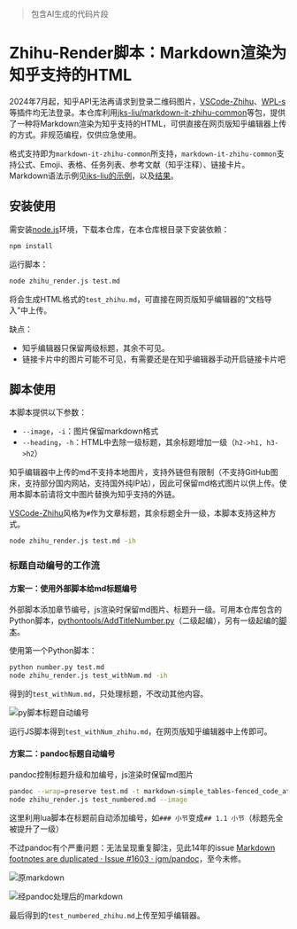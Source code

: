 > 包含AI生成的代码片段

# Zhihu-Render脚本：Markdown渲染为知乎支持的HTML

2024年7月起，知乎API无法再请求到登录二维码图片，[VSCode-Zhihu](https://github.com/niudai/VSCode-Zhihu)、[WPL-s](https://github.com/jks-liu/WPL-s)等插件均无法登录。本仓库利用[jks-liu/markdown-it-zhihu-common](https://github.com/jks-liu/markdown-it-zhihu-common#readme)等包，提供了一种将Markdown渲染为知乎支持的HTML，可供直接在网页版知乎编辑器上传的方式。非规范编程，仅供应急使用。

格式支持即为`markdown-it-zhihu-common`所支持，`markdown-it-zhihu-common`支持公式、Emoji、表格、任务列表、参考文献（知乎注释）、链接卡片。Markdown语法示例见[jks-liu的示例](https://github.com/jks-liu/zhihu/blob/master/WPLs-introduction-and-test.md)，以及[结果](https://zhuanlan.zhihu.com/p/390528313)。



## 安装使用

需安装[node.js](https://nodejs.org/zh-cn)环境，下载本仓库，在本仓库根目录下安装依赖：

```bash
npm install
```

运行脚本：

```bash
node zhihu_render.js test.md
```

将会生成HTML格式的`test_zhihu.md`，可直接在网页版知乎编辑器的“文档导入”中上传。

缺点：

- 知乎编辑器只保留两级标题，其余不可见。
- 链接卡片中的图片可能不可见，有需要还是在知乎编辑器手动开启链接卡片吧



## 脚本使用

本脚本提供以下参数：

- `--image`，`-i`：图片保留markdown格式
- `--heading`，`-h`：HTML中去除一级标题，其余标题增加一级（`h2->h1, h3->h2`）

知乎编辑器中上传的md不支持本地图片，支持外链但有限制（不支持GitHub图床，支持部分国内网站，支持国外纯IP站），因此可保留md格式图片以供上传。使用本脚本前请将文中图片替换为知乎支持的外链。

[VSCode-Zhihu](https://github.com/niudai/VSCode-Zhihu)风格为`#`作为文章标题，其余标题全升一级，本脚本支持这种方式。

```bash
node zhihu_render.js test.md -ih
```



### 标题自动编号的工作流

#### 方案一：使用外部脚本给md标题编号

外部脚本添加章节编号，js渲染时保留md图片、标题升一级。可用本仓库包含的Python脚本，[pythontools/AddTitleNumber.py](https://github.com/frone/pythontools/blob/master/AddTitleNumber.py)（二级起编），另有一级起编的[脚本](https://blog.csdn.net/u012443641/article/details/126440876)。

使用第一个Python脚本：

```bash
python number.py test.md
node zhihu_render.js test_withNum.md -ih
```

得到的`test_withNum.md`，只处理标题，不改动其他内容。

![py脚本标题自动编号](https://img.earlywolf.cn/img/202409132021928.png)

运行JS脚本得到`test_withNum_zhihu.md`，在网页版知乎编辑器中上传即可。



#### 方案二：pandoc标题自动编号

pandoc控制标题升级和加编号，js渲染时保留md图片

```bash
pandoc --wrap=preserve test.md -t markdown-simple_tables-fenced_code_attributes --shift-heading-level-by=-1 -o test_numbered.md --lua-filter=heading-numbering.lua
node zhihu_render.js test_numbered.md --image
```

这里利用lua脚本在标题前自动添加编号，如`### 小节`变成`## 1.1 小节`（标题先全被提升了一级）

不过pandoc有个严重问题：无法呈现重复脚注，见此14年的issue [Markdown footnotes are duplicated · Issue #1603 · jgm/pandoc](https://github.com/jgm/pandoc/issues/1603)，至今未修。

![原markdown](https://img.earlywolf.cn/img/202409132021930.png)

![经pandoc处理后的markdown](https://img.earlywolf.cn/img/202409132021931.png)

最后得到的`test_numbered_zhihu.md`上传至知乎编辑器。



